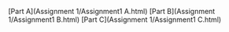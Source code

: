 [Part A](Assignment 1/Assignment1 A.html)
[Part B](Assignment 1/Assignment1 B.html)
[Part C](Assignment 1/Assignment1 C.html)
